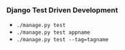 ### Django Test Driven Development 

- `./manage.py test`
- `./manage.py test appname`
- `./manage.py test --tag=tagname`